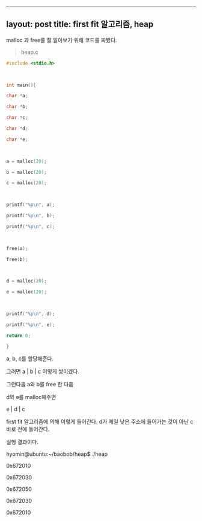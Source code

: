  ---
layout: post
title: first fit 알고리즘, heap
---
malloc 과 free를 잘 알아보기 위해 코드를 짜봤다.

>heap.c

  
```c
#include <stdio.h>

  

int main(){

char *a;

char *b;

char *c;

char *d;

char *e;

  

a = malloc(20);

b = malloc(20);

c = malloc(20);

  

printf("%p\n", a);

printf("%p\n", b);

printf("%p\n", c);

  

free(a);

free(b);

  

d = malloc(20);

e = malloc(20);

  

printf("%p\n", d);

printf("%p\n", e);

return 0;

}
```
  

a, b, c를 할당해준다.

  

그러면 a | b | c 이렇게 쌓이겠다.

  

그런다음 a와 b를 free 한 다음

  

d와 e를 malloc해주면

  

e | d | c

  

first fit 알고리즘에 의해 이렇게 들어간다. d가 제일 낮은 주소에 들어가는 것이 아닌 c 바로 전에 들어간다.

  

실행 결과이다.

  

hyomin@ubuntu:~/baobob/heap$ ./heap

0x672010

0x672030

0x672050

0x672030

0x672010
